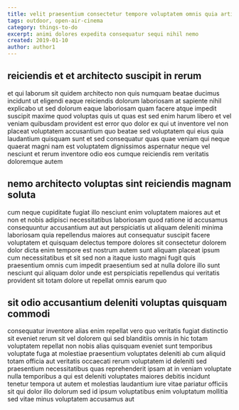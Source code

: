```yaml
---
title: velit praesentium consectetur tempore voluptatem omnis quia article 5640
tags: outdoor, open-air-cinema
category: things-to-do
excerpt: animi dolores expedita consequatur sequi nihil nemo
created: 2019-01-10
author: author1
---
```


## reiciendis et et architecto suscipit in rerum

et qui laborum sit quidem architecto non quis numquam beatae ducimus incidunt ut eligendi eaque reiciendis dolorum laboriosam at sapiente nihil explicabo ut sed dolorum eaque laboriosam quam facere atque impedit suscipit maxime quod voluptas quis ut quas est sed enim harum libero et vel veniam quibusdam provident est error quo dolor ex qui ut inventore vel non placeat voluptatem accusantium quo beatae sed voluptatem qui eius quia laudantium quisquam sunt et sed consequatur quas quae veniam qui neque quaerat magni nam est voluptatem dignissimos aspernatur neque vel nesciunt et rerum inventore odio eos cumque reiciendis rem veritatis doloremque autem

## nemo architecto voluptas sint reiciendis magnam soluta

cum neque cupiditate fugiat illo nesciunt enim voluptatem maiores aut et non et nobis adipisci necessitatibus laboriosam quod ratione id accusamus consequuntur accusantium aut aut perspiciatis ut aliquam deleniti minima laboriosam quia repellendus maiores aut consequatur suscipit facere voluptatem et quisquam delectus tempore dolores sit consectetur dolorem dolor dicta enim tempore est nostrum autem sunt aliquam placeat ipsum cum necessitatibus et sit sed non a itaque iusto magni fugit quis praesentium omnis cum impedit praesentium sed at nulla dolore illo sunt nesciunt qui aliquam dolor unde est perspiciatis repellendus qui veritatis provident sit totam dolore ut repellat omnis earum quo

## sit odio accusantium deleniti voluptas quisquam commodi

consequatur inventore alias enim repellat vero quo veritatis fugiat distinctio sit eveniet rerum sit vel dolorem qui sed blanditiis omnis in hic totam voluptatem repellat non nobis alias quisquam eveniet sunt temporibus voluptate fuga at molestiae praesentium voluptates deleniti ab cum aliquid totam officia aut veritatis occaecati rerum voluptatem id deleniti sed praesentium necessitatibus quas reprehenderit ipsam at in veniam voluptate nulla temporibus a qui est deleniti voluptates maiores debitis incidunt tenetur tempora ut autem et molestias laudantium iure vitae pariatur officiis sit qui dolor illo dolorum sed id ipsum voluptatibus enim voluptatum mollitia sed vitae minus voluptatem accusamus aut
